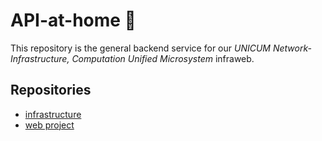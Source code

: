# API-at-home 🔌

This repository is the general backend service for our *UNICUM Network-Infrastructure, Computation Unified Microsystem* infraweb.

## Repositories

- [infrastructure](https://github.com/AttilaVM/unicum)
- [web project](https://github.com/FrancisStudios/internet-at-home)